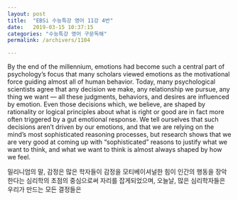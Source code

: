 ```yaml
---
layout: post
title:  "EBSi 수능특강 영어 11강 4번"
date:   2019-03-15 10:37:15
categories: "수능특강 영어 구문독해"
permalink: /archivers/1104

---
```


By the end of the millennium, emotions had become such a central part of psychology’s focus that many scholars viewed emotions as the motivational force guiding almost all of human behavior. Today, many psychological scientists agree that any decision we make, any relationship we pursue, any thing we want — all these judgments, behaviors, and desires are influenced by emotion. Even those decisions which, we believe, are shaped by rationality or logical principles about what is right or good are in fact more often triggered by a gut emotional response. We tell ourselves that such decisions aren’t driven by our emotions, and that we are relying on the mind’s most sophisticated reasoning processes, but research shows that we are very good at coming up with “sophisticated” reasons to justify what we want to think, and what we want to think is almost always shaped by how we feel.

<!--more-->

밀리니엄의 말, 감정은 많은 학자들이 감정을 모티베이셔널한 힘이 인간의 행동을 장악한다는 심리학의 초점의 중심으로써 자리를 잡게되었으며, 오늘날, 많은 심리학자들은 우리가 만드는 모든 결정들은 